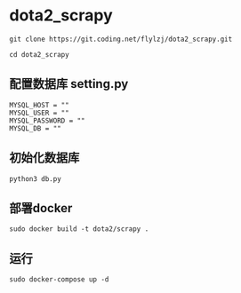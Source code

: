 # dota2_scrapy

```
git clone https://git.coding.net/flylzj/dota2_scrapy.git
```

```
cd dota2_scrapy
```

## 配置数据库 setting.py

```
MYSQL_HOST = ""
MYSQL_USER = ""
MYSQL_PASSWORD = ""
MYSQL_DB = ""
```

## 初始化数据库
```
python3 db.py
```

## 部署docker

```
sudo docker build -t dota2/scrapy .
```

## 运行
```
sudo docker-compose up -d
```